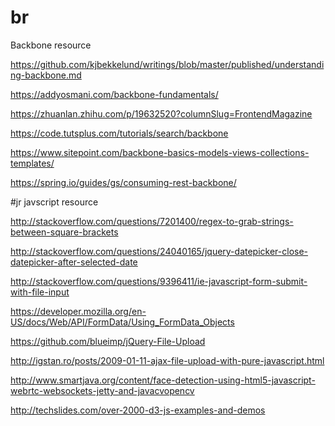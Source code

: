 # br
Backbone resource

https://github.com/kjbekkelund/writings/blob/master/published/understanding-backbone.md

https://addyosmani.com/backbone-fundamentals/

https://zhuanlan.zhihu.com/p/19632520?columnSlug=FrontendMagazine

https://code.tutsplus.com/tutorials/search/backbone

https://www.sitepoint.com/backbone-basics-models-views-collections-templates/

https://spring.io/guides/gs/consuming-rest-backbone/

#jr
javscript resource

http://stackoverflow.com/questions/7201400/regex-to-grab-strings-between-square-brackets

http://stackoverflow.com/questions/24040165/jquery-datepicker-close-datepicker-after-selected-date

http://stackoverflow.com/questions/9396411/ie-javascript-form-submit-with-file-input

https://developer.mozilla.org/en-US/docs/Web/API/FormData/Using_FormData_Objects

https://github.com/blueimp/jQuery-File-Upload

http://igstan.ro/posts/2009-01-11-ajax-file-upload-with-pure-javascript.html

http://www.smartjava.org/content/face-detection-using-html5-javascript-webrtc-websockets-jetty-and-javacvopencv

http://techslides.com/over-2000-d3-js-examples-and-demos
